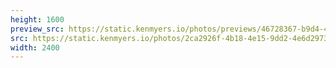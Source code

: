 ```yaml
---
height: 1600
preview_src: https://static.kenmyers.io/photos/previews/46728367-b9d4-4d84-8ad8-639f72b56462.webp
src: https://static.kenmyers.io/photos/2ca2926f-4b18-4e15-9dd2-4e6d2973aa65.jpg
width: 2400
---
```

